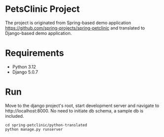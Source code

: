 # PetsClinic Project 
The project is originated from Spring-based demo application https://github.com/spring-projects/spring-petclinic and translated to Django-based demo application.

# Requirements
- Python 3.12
- Django 5.0.7

# Run
Move to the django project's root, start development server and navigate to http://localhost:8000. No need to initiate db schema, a sample db is included.
```
cd spring-petclinic/python-translated
python manage.py runserver
````
